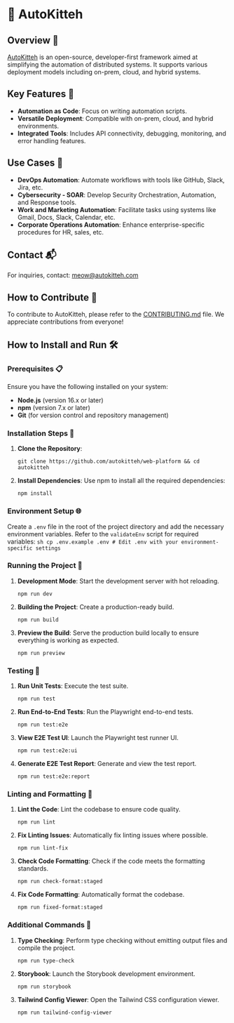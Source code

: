 # 🐾 AutoKitteh

## Overview 🌟

[AutoKitteh](https://www.autokitteh.com) is an open-source, developer-first framework aimed at simplifying the automation of distributed systems. It supports various deployment models including on-prem, cloud, and hybrid systems.

## Key Features 🔑

- **Automation as Code**: Focus on writing automation scripts.
- **Versatile Deployment**: Compatible with on-prem, cloud, and hybrid environments.
- **Integrated Tools**: Includes API connectivity, debugging, monitoring, and error handling features.

## Use Cases 🚀

- **DevOps Automation**: Automate workflows with tools like GitHub, Slack, Jira, etc.
- **Cybersecurity - SOAR**: Develop Security Orchestration, Automation, and Response tools.
- **Work and Marketing Automation**: Facilitate tasks using systems like Gmail, Docs, Slack, Calendar, etc.
- **Corporate Operations Automation**: Enhance enterprise-specific procedures for HR, sales, etc.

## Contact 📬

For inquiries, contact: meow@autokitteh.com

## How to Contribute 🤝

To contribute to AutoKitteh, please refer to the [CONTRIBUTING.md](CONTRIBUTING.md) file.
We appreciate contributions from everyone!

## How to Install and Run 🛠️

### Prerequisites 📋

Ensure you have the following installed on your system:

- **Node.js** (version 16.x or later)
- **npm** (version 7.x or later)
- **Git** (for version control and repository management)

### Installation Steps 🚀

1.  **Clone the Repository**:

    `git clone https://github.com/autokitteh/web-platform && cd autokitteh`

2.  **Install Dependencies**: Use npm to install all the required dependencies:

    `npm install`

### Environment Setup 🌐

Create a `.env` file in the root of the project directory and add the necessary environment variables. Refer to the `validateEnv` script for required variables: `sh cp .env.example .env # Edit .env with your environment-specific settings`

### Running the Project 🏃

1.  **Development Mode**: Start the development server with hot reloading.

    `npm run dev`

2.  **Building the Project**: Create a production-ready build.

    `npm run build`

3.  **Preview the Build**: Serve the production build locally to ensure everything is working as expected.

    `npm run preview`

### Testing 🧪

1.  **Run Unit Tests**: Execute the test suite.

    `npm run test`

2.  **Run End-to-End Tests**: Run the Playwright end-to-end tests.

    `npm run test:e2e`

3.  **View E2E Test UI**: Launch the Playwright test runner UI.

    `npm run test:e2e:ui`

4.  **Generate E2E Test Report**: Generate and view the test report.

    `npm run test:e2e:report`

### Linting and Formatting 🧹

1.  **Lint the Code**: Lint the codebase to ensure code quality.

    `npm run lint`

2.  **Fix Linting Issues**: Automatically fix linting issues where possible.

    `npm run lint-fix`

3.  **Check Code Formatting**: Check if the code meets the formatting standards.

    `npm run check-format:staged`

4.  **Fix Code Formatting**: Automatically format the codebase.

    `npm run fixed-format:staged`

### Additional Commands 📜

1.  **Type Checking**: Perform type checking without emitting output files and compile the project.

    `npm run type-check`

2.  **Storybook**: Launch the Storybook development environment.

    `npm run storybook`

3.  **Tailwind Config Viewer**: Open the Tailwind CSS configuration viewer.

    `npm run tailwind-config-viewer`
